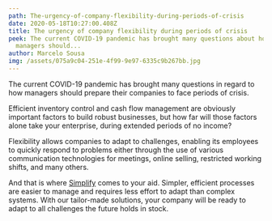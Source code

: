 ```yaml
---
path: The-urgency-of-company-flexibility-during-periods-of-crisis
date: 2020-05-18T10:27:00.408Z
title: The urgency of company flexibility during periods of crisis
peek: The current COVID-19 pandemic has brought many questions about how
  managers should...
author: Marcelo Sousa
img: /assets/075a9c04-251e-4f99-9e97-6335c9b267bb.jpg
---
```

The current COVID-19 pandemic has brought many questions in regard to how managers should prepare their companies to face periods of crisis.

Efficient inventory control and cash flow management are obviously important factors to build robust businesses, but how far will those factors alone take your enterprise, during extended periods of no income?

Flexibility allows companies to adapt to challenges, enabling its employees to quickly respond to problems either through the use of various communication technologies for meetings, online selling, restricted working shifts, and many others.

And that is where [Simplify](http://simplify-lgp.tech/) comes to your aid. Simpler, efficient processes are easier to manage and requires less effort to adapt than complex systems. With our tailor-made solutions, your company will be ready to adapt to all challenges the future holds in stock.